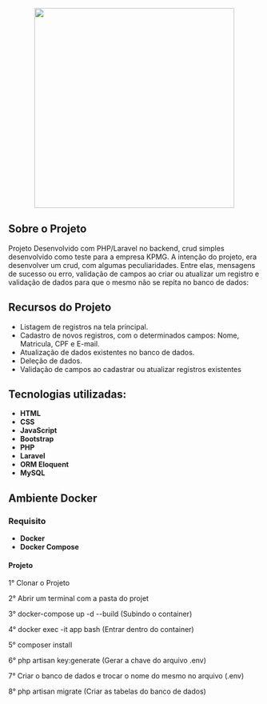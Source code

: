 <p align="center"><a href="https://laravel.com" target="_blank"><img src="https://raw.githubusercontent.com/laravel/art/master/logo-lockup/5%20SVG/2%20CMYK/1%20Full%20Color/laravel-logolockup-cmyk-red.svg" width="400"></a></p>

## Sobre o Projeto

Projeto Desenvolvido com PHP/Laravel no backend, crud simples desenvolvido como teste para a empresa KPMG.
A intenção do projeto, era desenvolver um crud, com algumas peculiaridades. Entre elas, mensagens de sucesso ou erro, validação de campos ao criar ou atualizar um registro e validação de dados para que o mesmo não se repita no banco de dados:


## Recursos do Projeto
- Listagem de registros na tela principal.
- Cadastro de novos registros, com o determinados campos: Nome, Matricula, CPF e E-mail.
- Atualização de dados existentes no banco de dados.
- Deleção de dados.
- Validação de campos ao cadastrar ou atualizar registros existentes


## Tecnologias utilizadas:

- **HTML**
- **CSS**
- **JavaScript**
- **Bootstrap**
- **PHP**
- **Laravel**
- **ORM Eloquent**
- **MySQL**

## Ambiente Docker


### Requisito

- **Docker**
- **Docker Compose**


#### Projeto

1° Clonar o Projeto

2° Abrir um terminal com a pasta do projet

3° docker-compose up -d --build (Subindo o container)

4° docker exec -it app bash (Entrar dentro do container)

5° composer install

6° php artisan key:generate (Gerar a chave do arquivo .env)

7° Criar o banco de dados e trocar o nome do mesmo no arquivo (.env)

8° php artisan migrate (Criar as tabelas do banco de dados)